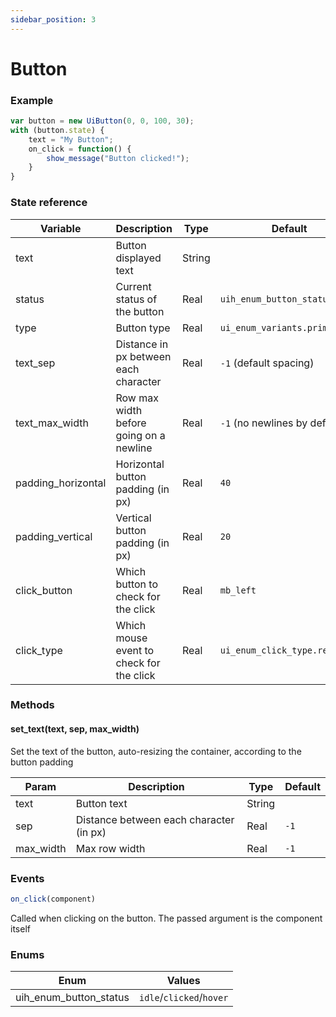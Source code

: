 ```yaml
---
sidebar_position: 3
---
```


# Button

### Example

```js
var button = new UiButton(0, 0, 100, 30);
with (button.state) {
    text = "My Button";
    on_click = function() {
        show_message("Button clicked!");
    }
}
```

### State reference

| Variable           | Description                                      | Type   | Default                       |
|--------------------|--------------------------------------------------|--------|-------------------------------|
| text               | Button displayed text                            | String |                               |
| status             | Current status of the button                     | Real   | `uih_enum_button_status.idle` |
| type               | Button type                                      | Real   | `ui_enum_variants.primary`    |
| text_sep           | Distance in px between each character            | Real   | `-1` (default spacing)        |
| text_max_width     | Row max width before going on a newline          | Real   | `-1` (no newlines by default) |
| padding_horizontal | Horizontal button padding (in px)                | Real   | `40`                          |
| padding_vertical   | Vertical button padding (in px)                  | Real   | `20`                          |
| click_button       | Which button to check for the click              | Real   | `mb_left`                     |
| click_type         | Which mouse event to check for the click         | Real   | `ui_enum_click_type.released` |

### Methods


#### set_text(text, sep, max_width)

Set the text of the button, auto-resizing the container, according to the button padding

| Param     | Description                             | Type   | Default     |
|-----------|-----------------------------------------|--------|-------------|
| text      | Button text                             | String |             |
| sep       | Distance between each character (in px) | Real   | `-1`        |
| max_width | Max row width                           | Real   | `-1`        |

### Events

```js
on_click(component)
```

Called when clicking on the button. The passed argument is the component itself

### Enums

| Enum                   | Values                   |
|------------------------|--------------------------|
| uih_enum_button_status | `idle`/`clicked`/`hover` |
